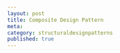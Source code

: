 ```yaml
---
layout: post
title: Composite Design Pattern
meta: 
category: structuraldesignpatterns
published: true
---
```

